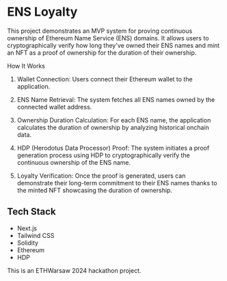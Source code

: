 # ENS Loyalty

This project demonstrates an MVP system for proving continuous ownership of Ethereum Name Service (ENS) domains. It allows users to cryptographically verify how long they've owned their ENS names and mint an NFT as a proof of ownership for the duration of their ownership.

How It Works
1. Wallet Connection: Users connect their Ethereum wallet to the application.

2. ENS Name Retrieval: The system fetches all ENS names owned by the connected wallet address.

3. Ownership Duration Calculation: For each ENS name, the application calculates the duration of ownership by analyzing historical onchain data.

4. HDP (Herodotus Data Processor) Proof: The system initiates a proof generation process using HDP to cryptographically verify the continuous ownership of the ENS name.

5. Loyalty Verification: Once the proof is generated, users can demonstrate their long-term commitment to their ENS names thanks to the minted NFT showcasing the duration of ownership.

## Tech Stack

- Next.js
- Tailwind CSS
- Solidity
- Ethereum
- HDP

This is an ETHWarsaw 2024 hackathon project.